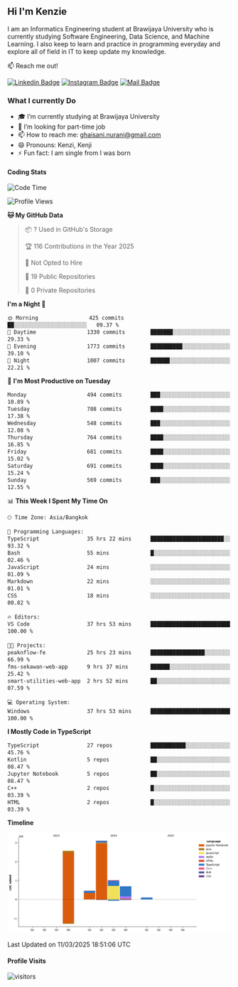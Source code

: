 ## Hi I'm Kenzie


I am an Informatics Engineering student at Brawijaya University who is currently studying Software Engineering, Data Science, and Machine Learning. I also keep to learn and practice in programming everyday and explore all of field in IT to keep update my knowledge.

:mailbox: Reach me out!

[![Linkedin Badge](https://img.shields.io/badge/-Kenzie_Taqiyassar-0e76a8?style=flat&labelColor=0e76a8&logo=linkedin&logoColor=white)](https://www.linkedin.com/in/kenzie-taqiyassar-37458b1aa/) 
[![Instagram Badge](https://img.shields.io/badge/-@__kenziehh_-e84393?style=flat&labelColor=e84393&logo=instagram&logoColor=white)](https://www.instagram.com/_kenziehh/) 
[![Mail Badge](https://img.shields.io/badge/-ghaisani.nurani-c0392b?style=flat&labelColor=c0392b&logo=gmail&logoColor=white)](mailto:ghaisani.nurani@gmail.com)

### What I currently Do

- 🎓 I’m currently studying at Brawijaya University
- 💼 I’m looking for part-time job
- 📫 How to reach me: ghaisani.nurani@gmail.com
- 😄 Pronouns: Kenzi, Kenji
- ⚡ Fun fact: I am single from I was born

#### Coding Stats
<!--START_SECTION:waka-->
![Code Time](http://img.shields.io/badge/Code%20Time-1%2C090%20hrs%2022%20mins-blue)

![Profile Views](http://img.shields.io/badge/Profile%20Views-0-blue)

**🐱 My GitHub Data** 

> 📦 ? Used in GitHub's Storage 
 > 
> 🏆 116 Contributions in the Year 2025
 > 
> 🚫 Not Opted to Hire
 > 
> 📜 19 Public Repositories 
 > 
> 🔑 0 Private Repositories 
 > 
**I'm a Night 🦉** 

```text
🌞 Morning                425 commits         ██░░░░░░░░░░░░░░░░░░░░░░░   09.37 % 
🌆 Daytime                1330 commits        ███████░░░░░░░░░░░░░░░░░░   29.33 % 
🌃 Evening                1773 commits        ██████████░░░░░░░░░░░░░░░   39.10 % 
🌙 Night                  1007 commits        ██████░░░░░░░░░░░░░░░░░░░   22.21 % 
```
📅 **I'm Most Productive on Tuesday** 

```text
Monday                   494 commits         ███░░░░░░░░░░░░░░░░░░░░░░   10.89 % 
Tuesday                  788 commits         ████░░░░░░░░░░░░░░░░░░░░░   17.38 % 
Wednesday                548 commits         ███░░░░░░░░░░░░░░░░░░░░░░   12.08 % 
Thursday                 764 commits         ████░░░░░░░░░░░░░░░░░░░░░   16.85 % 
Friday                   681 commits         ████░░░░░░░░░░░░░░░░░░░░░   15.02 % 
Saturday                 691 commits         ████░░░░░░░░░░░░░░░░░░░░░   15.24 % 
Sunday                   569 commits         ███░░░░░░░░░░░░░░░░░░░░░░   12.55 % 
```


📊 **This Week I Spent My Time On** 

```text
🕑︎ Time Zone: Asia/Bangkok

💬 Programming Languages: 
TypeScript               35 hrs 22 mins      ███████████████████████░░   93.32 % 
Bash                     55 mins             █░░░░░░░░░░░░░░░░░░░░░░░░   02.46 % 
JavaScript               24 mins             ░░░░░░░░░░░░░░░░░░░░░░░░░   01.09 % 
Markdown                 22 mins             ░░░░░░░░░░░░░░░░░░░░░░░░░   01.01 % 
CSS                      18 mins             ░░░░░░░░░░░░░░░░░░░░░░░░░   00.82 % 

🔥 Editors: 
VS Code                  37 hrs 53 mins      █████████████████████████   100.00 % 

🐱‍💻 Projects: 
peaknflow-fe             25 hrs 23 mins      █████████████████░░░░░░░░   66.99 % 
fms-sekawan-web-app      9 hrs 37 mins       ██████░░░░░░░░░░░░░░░░░░░   25.42 % 
smart-utilities-web-app  2 hrs 52 mins       ██░░░░░░░░░░░░░░░░░░░░░░░   07.59 % 

💻 Operating System: 
Windows                  37 hrs 53 mins      █████████████████████████   100.00 % 
```

**I Mostly Code in TypeScript** 

```text
TypeScript               27 repos            ███████████░░░░░░░░░░░░░░   45.76 % 
Kotlin                   5 repos             ██░░░░░░░░░░░░░░░░░░░░░░░   08.47 % 
Jupyter Notebook         5 repos             ██░░░░░░░░░░░░░░░░░░░░░░░   08.47 % 
C++                      2 repos             █░░░░░░░░░░░░░░░░░░░░░░░░   03.39 % 
HTML                     2 repos             █░░░░░░░░░░░░░░░░░░░░░░░░   03.39 % 
```



**Timeline**

![Lines of Code chart](https://raw.githubusercontent.com/kenziehh/kenziehh/master/assets/bar_graph.png)


 Last Updated on 11/03/2025 18:51:06 UTC
<!--END_SECTION:waka-->


#### Profile Visits

![visitors](https://visitor-badge.glitch.me/badge?page_id=kenziehh.kenziehh)





